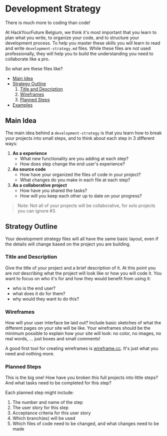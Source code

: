 # Development Strategy

There is much more to coding than code!

At HackYourFuture Belgium, we think it's most important that you learn to plan what you write, to organize your code, and to structure your development process. To help you master these skills you will learn to read and write `development-strategy.md` files. While these files are not used professionally, they will help you to build the understanding you need to collaborate like a pro.

So what are these files like?

- [Main Idea](#main-idea)
- [Strategy Outline](#strategy-outline)
  1. [Title and Description](https://github.com/HackYourFutureBelgium/home/tree/5e5a4e063cabd8fee688ea97eee44f7572053f5f/students/title-and-description/README.md)
  2. [Wireframes](#wireframes)
  3. [Planned Steps](#planned-steps)
- [Examples](#examples)

## Main Idea

The main idea behind a `development-strategy` is that you learn how to break your projects into small steps, and to think about each step in 3 different ways:

1. **As a experience**
   - What new functionality are you adding at each step?
   - How does step change the end user's experience?
2. **As source code**
   - How have your organized the files of code in your project?
   - What changes do you make in each file at each step?
3. **As a collaborative project**
   - How have you shared the tasks?
   - How will you keep each other up to date on your progress?

> Note: Not all of your projects will be collaborative, for solo projects you can ignore \#3.

## Strategy Outline

Your development strategy files will all have the same basic layout, even if the details will change based on the project you are building.

### Title and Description

Give the title of your project and a brief description of it. At this point you are _not_ describing what the project will look like or how you will code it. You want to focus on who it's for and how they would benefit from using it:

- who is the end user?
- what does it do for them?
- why would they want to do this?

### Wireframes

How will your user interface be laid out? Include basic sketches of what the different pages on your site will be like. Your wireframes should be the minimum possible to explain how your site will look: no color, no images, no real words, ... just boxes and small comments!

A good first tool for creating wireframes is [wireframe.cc](https://wireframe.cc/). It's just what you need and nothing more.

### Planned Steps

This is the big one! How have you broken this full projects into little steps? And what tasks need to be completed for this step?

Each planned step might include:

1. The number and name of the step
2. The user story for this step
3. Acceptance criteria for this user story
4. Which branch(es) will be used
5. Which files of code need to be changed, and what changes need to be made
